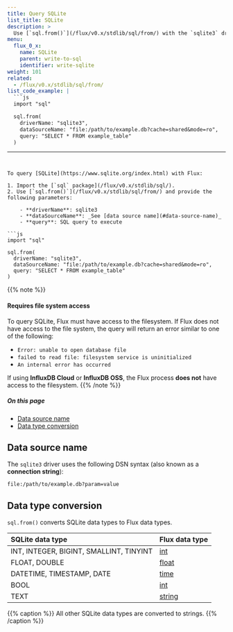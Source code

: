 ```yaml
---
title: Query SQLite
list_title: SQLite
description: >
  Use [`sql.from()`](/flux/v0.x/stdlib/sql/from/) with the `sqlite3` driver to query SQLite.
menu:
  flux_0_x:
    name: SQLite
    parent: write-to-sql
    identifier: write-sqlite
weight: 101
related:
  - /flux/v0.x/stdlib/sql/from/
list_code_example: |
  ```js
  import "sql"

  sql.from(
    driverName: "sqlite3",
    dataSourceName: "file:/path/to/example.db?cache=shared&mode=ro",
    query: "SELECT * FROM example_table"
  )
  ```
---
```


To query [SQLite](https://www.sqlite.org/index.html) with Flux:

1. Import the [`sql` package](/flux/v0.x/stdlib/sql/).
2. Use [`sql.from()`](/flux/v0.x/stdlib/sql/from/) and provide the following parameters:

    - **driverName**: sqlite3
    - **dataSourceName**: _See [data source name](#data-source-name)_
    - **query**: SQL query to execute

```js
import "sql"

sql.from(
  driverName: "sqlite3",
  dataSourceName: "file:/path/to/example.db?cache=shared&mode=ro",
  query: "SELECT * FROM example_table"
)
```

{{% note %}}
#### Requires file system access
To query SQLite, Flux must have access to the filesystem.
If Flux does not have access to the file system, the query will return an error
similar to one of the following:

- `Error: unable to open database file`
- `failed to read file: filesystem service is uninitialized`
- `An internal error has occurred`

If using **InfluxDB Cloud** or **InfluxDB OSS**, the Flux process **does not**
have access to the filesystem.
{{% /note %}}

##### On this page

- [Data source name](#data-source-name)
- [Data type conversion](#data-type-conversion)

## Data source name
The `sqlite3` driver uses the following DSN syntax (also known as a **connection string**):

```
file:/path/to/example.db?param=value
```

## Data type conversion
`sql.from()` converts SQLite data types to Flux data types.

| SQLite data type                        | Flux data type                                |
| :-------------------------------------- | :-------------------------------------------- |
| INT, INTEGER, BIGINT, SMALLINT, TINYINT | [int](/flux/v0.x/spec/types/#numeric-types)   |
| FLOAT, DOUBLE                           | [float](/flux/v0.x/spec/types/#numeric-types) |
| DATETIME, TIMESTAMP, DATE               | [time](/flux/v0.x/spec/types/#time-types)     |
| BOOL                                    | [int](/flux/v0.x/spec/types/#numeric-types)   |
| TEXT                                    | [string](/flux/v0.x/spec/types/#string-types) |

{{% caption %}}
All other SQLite data types are converted to strings.
{{% /caption %}}
